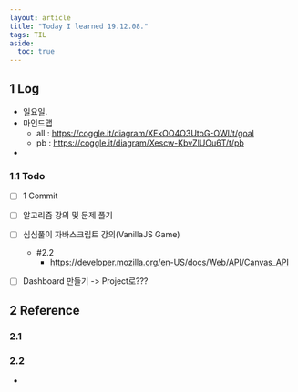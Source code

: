 ```yaml
---
layout: article
title: "Today I learned 19.12.08."
tags: TIL
aside:
  toc: true
---
```


## 1 Log

- 일요일.
- 마인드맵 
  - all : https://coggle.it/diagram/XEkOO4O3UtoG-OWl/t/goal
  - pb : https://coggle.it/diagram/Xescw-KbvZlUOu6T/t/pb
- 

### 1.1 Todo

- [ ] 1 Commit
- [ ] 알고리즘 강의 및 문제 풀기
- [ ] 심심풀이 자바스크립트 강의(VanillaJS Game)
  - \#2.2 
    - https://developer.mozilla.org/en-US/docs/Web/API/Canvas_API
- [ ] Dashboard 만들기 -> Project로???



## 2 Reference

### 2.1 



### 2.2 

- 

